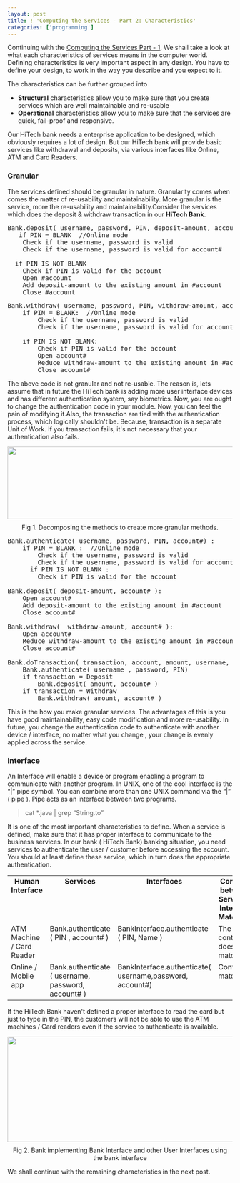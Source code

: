 ```yaml
---
layout: post
title: ! 'Computing the Services - Part 2: Characteristics'
categories: ['programming']
---
```

<p style="">Continuing with the <a title="Computing the Services - Part 1" href="{{site.url}}/blog/archives/computing-the-services-part-1.html" target="_self">Computing the Services Part - 1</a>, We shall take a look at what each characteristics of services means in the computer world. Defining characteristics is very important aspect in any design. You have to define your design, to work in the way you describe and you expect to it.</p>
<p style="">The characteristics can be further grouped into</p>

<ul style="">
	<li><strong>Structural</strong> characteristics allow you to make sure that you create services which are well maintainable and re-usable</li>
	<li><strong>Operational</strong> characteristics allow you to make sure that the services are quick, fail-proof and responsive.</li>
</ul>
<p style="">Our HiTech bank needs a enterprise application to be designed, which obviously requires a lot of design. But our HiTech bank will provide basic services like withdrawal and deposits, via various interfaces like Online, ATM and Card Readers.</p>
<p style=""></p>
<p style=""></p>

<h3>Granular</h3>
<p style=""></p>
<p style="">The services defined should be granular in nature. Granularity comes when comes the matter of re-usability and maintainability. More granular is the service, more the re-usability and maintainability.Consider the services which does the deposit &amp; withdraw transaction in our <strong>HiTech Bank</strong>.</p>

<pre class="brush:js" style="">Bank.deposit( username, password, PIN, deposit-amount, account# ):
   if PIN = BLANK  //Online mode
    Check if the username, password is valid
    Check if the username, password is valid for account#

  if PIN IS NOT BLANK
    Check if PIN is valid for the account
    Open #account
    Add deposit-amount to the existing amount in #account
    Close #account</pre>
<pre class="brush:js" style="">Bank.withdraw( username, password, PIN, withdraw-amount, account# ):
    if PIN = BLANK:  //Online mode
        Check if the username, password is valid
        Check if the username, password is valid for account#

    if PIN IS NOT BLANK:
        Check if PIN is valid for the account
        Open account#
        Reduce withdraw-amount to the existing amount in #account
        Close account#</pre>
<p style="">The above code is not granular and not re-usable. The reason is, lets assume that in future the HiTech bank is adding more user interface devices and has different authentication system, say biometrics. Now, you are ought to change the authentication code in your module. Now, you can feel the pain of modifying it.Also, the transaction are tied with the authentication process, which logically shouldn't be. Because, transaction is a separate Unit of Work. If you transaction fails, it's not necessary that your authentication also fails.</p>
<p style=" text-align: center;"><img style="display: block; margin: 0px auto 10px; text-align: center;" src="../images/2010/04/computing-the-services-class-restructure1-thumb21.png" alt="" width="600" height="162" />Fig 1. Decomposing the methods to create more granular methods.</p>

<pre class="brush:js" style="">Bank.authenticate( username, password, PIN, account#) :
    if PIN = BLANK :  //Online mode
        Check if the username, password is valid
        Check if the username, password is valid for account#
      if PIN IS NOT BLANK :
        Check if PIN is valid for the account

Bank.deposit( deposit-amount, account# ):
    Open account#
    Add deposit-amount to the existing amount in #account
    Close account#

Bank.withdraw(  withdraw-amount, account# ):
    Open account#
    Reduce withdraw-amount to the existing amount in #account
    Close account#

Bank.doTransaction( transaction, account, amount, username, password, PIN ):
    Bank.authenticate( username , password, PIN)
    if transaction = Deposit
        Bank.deposit( amount, account# )
    if transaction = Withdraw
        Bank.withdraw( amount, account# )</pre>
<p style="">This is the how you make granular services. The advantages of this is you have good maintainability, easy code modification and more re-usability. In future, you change the authentication code to authenticate with another device / interface, no matter what you change , your change is evenly applied across the service.</p>
<p style=""></p>
<p style=""></p>

<h3>Interface</h3>
<p style=""></p>
<p style="">An Interface will enable a device or program enabling a program to communicate with another program. In UNIX, one of the cool interface is the “|” pipe symbol. You can combine more than one UNIX command via the “|” ( pipe ). Pipe acts as an interface between two programs.</p>

<blockquote style="">cat *.java | grep “String.to”</blockquote>
<p style="">It is one of the most important characteristics to define. When a service is defined, make sure that it has proper interface to communicate to the business services. In our bank ( HiTech Bank) banking situation, you need services to authenticate the user / customer before accessing the account. You should at least define these service, which in turn does the appropriate authentication.</p>

<table border="0" cellspacing="2" cellpadding="2" width="100%">
<tbody>
<tr>
<td align="center" valign="top"><strong>Human Interface </strong></td>
<td align="center" valign="top"><strong>Services </strong></td>
<td align="center" valign="top"><strong>Interfaces </strong></td>
<td align="center" valign="top"><strong>Contract between Service &amp; Interface Matches? </strong></td>
</tr>
<tr>
<td valign="top">ATM Machine / Card Reader</td>
<td valign="top">Bank.authenticate ( PIN , account# )</td>
<td valign="top">BankInterface.authenticate ( PIN, Name )</td>
<td valign="top">The contract doesn't match</td>
</tr>
<tr>
<td valign="top">Online / Mobile app</td>
<td valign="top">Bank.authenticate ( username, password, account# )</td>
<td valign="top">BankInterface.authenticate( username,password, account#)</td>
<td valign="top">Contract matches</td>
</tr>
</tbody>
</table>
<p style="">If the HiTech Bank haven't defined a proper interface to read the card but just to type in the PIN, the customers will not be able to use the ATM machines / Card readers even if the service to authenticate is available.</p>
<p style=" text-align: center;"><img style="display: block; margin: 0px auto 10px; text-align: center;" src="../images/2010/04/computing-the-services-class-bank-interaction1-thumb12.png" alt="" width="600" height="236" />Fig 2. Bank implementing Bank Interface and other User Interfaces using the bank interface</p>
<p style="text-align: left; webkit-background-clip: initial; webkit-background-origin: initial;"></p>
<p style="text-align: left; webkit-background-clip: initial; webkit-background-origin: initial;">We shall continue with the remaining characteristics in the next post.</p>
